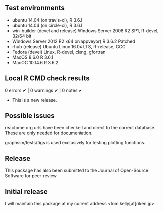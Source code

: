 ## Test environments
* ubuntu 14.04 (on travis-ci), R 3.6.1
* ubuntu 14.04 (on circle-ci), R 3.6.1
* win-builder (devel and release) Windows Server 2008 R2 SP1, R-devel, 32/64 bit
* Windows Server 2012 R2 x64 on appveyor)  R 3.6.2 Patched 
* rhub (release) Ubuntu Linux 16.04 LTS, R-release, GCC
* Fedora (devel) Linux, R-devel, clang, gfortran
* MacOS 8.6.0 R 3.6.1 
* MacOC 10.14.6 R 3.6.2

## Local R CMD check results

0 errors ✔ | 0 warnings ✔ | 0 notes ✔

* This is a new release.

## Possible issues

reactome.org urls have been checked and direct to the correct database. These are only needed for documentation.

graphsim/tests/figs is used exclusively for testing plotting functions.

## Release

This package has also been submitted to the Journal of Open-Source Software for peer-review.

## Initial release

I will maintain this package at my current address <tom.kelly[at]riken.jp>
